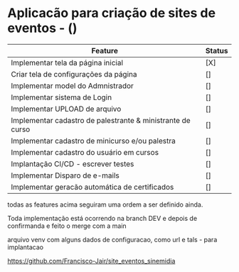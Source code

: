 # Aplicacão para criação de sites de eventos - ()




| Feature | Status |
| ------ | ------ |
| Implementar tela da página inicial | [X] |
| Criar tela de configurações da página | [] |
| Implementar model do Admnistrador | [] |
| Implementar sistema de Login | [] |
| Implementar UPLOAD de arquivo | [] |
| Implementar cadastro de palestrante & ministrante de curso | [] |
| Implementar cadastro de minicurso e/ou palestra | [] |
| Implementar cadastro do usuário em cursos | [] |
| Implantação CI/CD - escrever testes | [] |
| Implementar Disparo de e-mails | [] |
| Implementar geracão automática de certificados | [] |



todas as features acima seguiram uma ordem a ser definido ainda.


Toda implementação está ocorrendo na branch DEV e depois de confirmanda e feito o merge com a main

arquivo venv com alguns dados de configuracao, como url e tals - para implantacao

https://github.com/Francisco-Jair/site_eventos_sinemidia